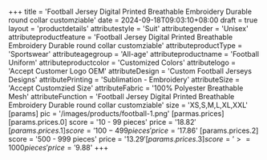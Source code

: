 +++
title = 'Football Jersey Digital Printed Breathable Embroidery Durable round collar customziable'
date = 2024-09-18T09:03:10+08:00
draft = true
layout = 'productdetails'
attributestyle = 'Suit'
attributegender = 'Unisex'
attributeproductfeature = 'Football Jersey Digital Printed Breathable Embroidery Durable round collar customziable'
attributeproductType = 'Sportswear'
attributeagegroup = 'All-age'
attributeproductname = 'Football Uniform'
attributeproductcolor = 'Customized Colors'
attributelogo = 'Accept Customer Logo OEM'
attributeDesign = 'Custom Football Jerseys Designs'
attributePrinting = 'Sublimation - Embroidery'
attributeSize = 'Accept Customzied Size'
attributeFabric = '100% Polyester Breathable Mesh'
attributeFunction = 'Football Jersey Digital Printed Breathable Embroidery Durable round collar customziable'
size = 'XS,S,M,L,XL,XXL'
[params]
  pic = '/images/products/football-1.png'
  [parmas.prices]
    [params.prices.0]
      score = '10 - 99 pieces'
      price = '$18.82'
    [params.prices.1]
      score = '100 - 499 pieces'
      price = '$17.86'
    [params.prices.2]
      score = '500 - 999 pieces'
      price = '$13.29'
    [params.prices.3]
      score = '>= 1000 pieces'
      price = '$9.88'
+++
